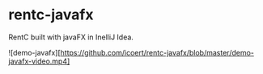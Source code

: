 # rentc-javafx
RentC built with javaFX in InelliJ Idea.

![demo-javafx][https://github.com/icoert/rentc-javafx/blob/master/demo-javafx-video.mp4]
